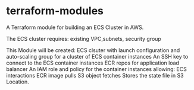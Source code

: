 # terraform-modules

A Terraform module for building an ECS Cluster in AWS.

The ECS cluster requires:
existing VPC,subnets, security group


This Module will be created:
ECS clsuter with launch configuration and auto-scaling group for a cluster of ECS container instances
An SSH key to connect to the ECS container instances
ECR repos for application
load balancer
An IAM role and policy for the container instances allowing:
ECS interactions
ECR image pulls
S3 object fetches
Stores the state file in S3 Location.
